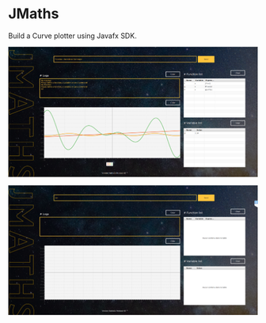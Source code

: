 # JMaths
Build a Curve plotter using Javafx SDK.

![Visual1](AppVisual2.png)

![Visual1](AppVisual.png)